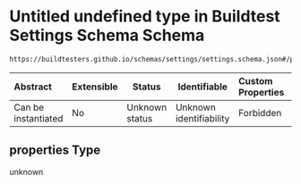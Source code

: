 # Untitled undefined type in Buildtest Settings Schema Schema

```txt
https://buildtesters.github.io/schemas/settings/settings.schema.json#/properties/config/properties
```




| Abstract            | Extensible | Status         | Identifiable            | Custom Properties | Additional Properties | Access Restrictions | Defined In                                                                      |
| :------------------ | ---------- | -------------- | ----------------------- | :---------------- | --------------------- | ------------------- | ------------------------------------------------------------------------------- |
| Can be instantiated | No         | Unknown status | Unknown identifiability | Forbidden         | Allowed               | none                | [settings.schema.json\*](../../out/settings.schema.json "open original schema") |

## properties Type

unknown
